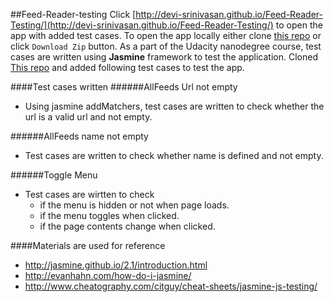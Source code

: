 ##Feed-Reader-testing
Click [http://devi-srinivasan.github.io/Feed-Reader-Testing/](http://devi-srinivasan.github.io/Feed-Reader-Testing/) to open the app with added test cases. To open the app locally either clone [this repo](http://devi-srinivasan.github.io/Feed-Reader-Testing/) or click `Download Zip` button.
As a part of the Udacity nanodegree course, test cases are written using **Jasmine** framework to test the application.
Cloned [This repo](https://github.com/udacity/frontend-nanodegree-feedreader) and added following test cases to test the app.

####Test cases written
######AllFeeds Url not empty
*	Using jasmine addMatchers, test cases are written to check whether the url is a valid url and not empty.

######AllFeeds name not empty
*	Test cases are written to check whether name is defined and not empty.

######Toggle Menu
*	Test cases are wirtten to check
	*	if the menu is hidden or not when page loads.
	*	if the menu toggles when clicked.
	*	if the page contents change when clicked.			

####Materials are used for reference	
*	http://jasmine.github.io/2.1/introduction.html
*	http://evanhahn.com/how-do-i-jasmine/
*	http://www.cheatography.com/citguy/cheat-sheets/jasmine-js-testing/
